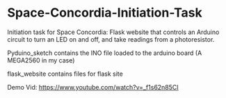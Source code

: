 # Space-Concordia-Initiation-Task
Initiation task for Space Concordia:
Flask website that controls an Arduino circuit to turn an LED on and off, and take readings from a photoresistor.


Pyduino_sketch contains the INO file loaded to the arduino board (A MEGA2560 in my case)

flask_website contains files for flask site 

Demo Vid: https://www.youtube.com/watch?v=_f1s62n85CI 
